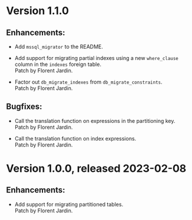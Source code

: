 # Version 1.1.0 #

## Enhancements: ##

- Add `mssql_migrator` to the README.

- Add support for migrating partial indexes using a new `where_clause` column
  in the `indexes` foreign table.  
  Patch by Florent Jardin.

- Factor out `db_migrate_indexes` from `db_migrate_constraints`.  
  Patch by Florent Jardin.

## Bugfixes: ##

- Call the translation function on expressions in the partitioning key.  
  Patch by Florent Jardin.

- Call the translation function on index expressions.  
  Patch by Florent Jardin.

# Version 1.0.0, released 2023-02-08 #

## Enhancements: ##

- Add support for migrating partitioned tables.  
  Patch by Florent Jardin.
